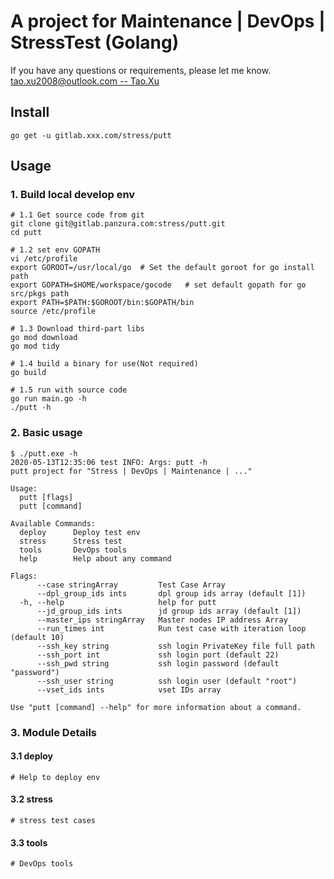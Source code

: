 # A project for Maintenance | DevOps | StressTest (Golang)

If you have any questions or requirements, please let me know.
[tao.xu2008@outlook.com -- Tao.Xu](tao.xu2008@outlook.com)

## Install

```shell
go get -u gitlab.xxx.com/stress/putt
```

## Usage

### 1. Build local develop env

```shell
# 1.1 Get source code from git
git clone git@gitlab.panzura.com:stress/putt.git
cd putt

# 1.2 set env GOPATH
vi /etc/profile
export GOROOT=/usr/local/go  # Set the default goroot for go install path
export GOPATH=$HOME/workspace/gocode   # set default gopath for go src/pkgs path
export PATH=$PATH:$GOROOT/bin:$GOPATH/bin
source /etc/profile

# 1.3 Download third-part libs
go mod download
go mod tidy

# 1.4 build a binary for use(Not required)
go build

# 1.5 run with source code
go run main.go -h
./putt -h
```

### 2. Basic usage

```shell
$ ./putt.exe -h
2020-05-13T12:35:06 test INFO: Args: putt -h
putt project for "Stress | DevOps | Maintenance | ..."

Usage:
  putt [flags]
  putt [command]

Available Commands:
  deploy      Deploy test env
  stress      Stress test
  tools       DevOps tools
  help        Help about any command

Flags:
      --case stringArray         Test Case Array
      --dpl_group_ids ints       dpl group ids array (default [1])
  -h, --help                     help for putt
      --jd_group_ids ints        jd group ids array (default [1])
      --master_ips stringArray   Master nodes IP address Array
      --run_times int            Run test case with iteration loop (default 10)
      --ssh_key string           ssh login PrivateKey file full path
      --ssh_port int             ssh login port (default 22)
      --ssh_pwd string           ssh login password (default "password")
      --ssh_user string          ssh login user (default "root")
      --vset_ids ints            vset IDs array

Use "putt [command] --help" for more information about a command.
```

### 3. Module Details

#### 3.1 deploy

```shell
# Help to deploy env
```

#### 3.2 stress

```shell
# stress test cases
```

#### 3.3 tools

```shell
# DevOps tools
```
